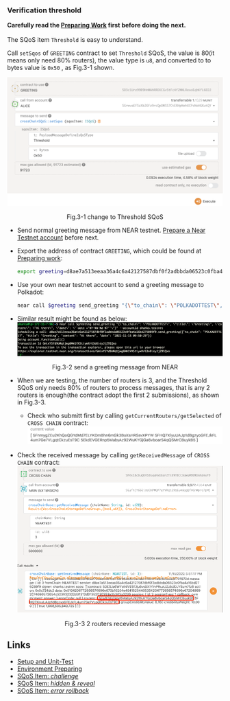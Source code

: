 ### Verification threshold

**Carefully read the [Preparing Work](./README.md) first before doing the next.**  
<br>
The SQoS item `Threshold` is easy to understand.  

Call `setSqos` of `GREETING` contract to set `Threshold` SQoS, the value is 80(it means only need 80% routers), the value type is `u8`,  and converted to to bytes value is `0x50` , as Fig.3-1 shown. 

![img](../assets/3-1.png)
<p align="center">Fig.3-1 change to Threshold SQoS</p>

* Send normal greeting message from NEAR testnet. [Prepare a Near Testnet account](https://docs.near.org/concepts/basics/accounts/creating-accounts) before next.

* Export the address of contract `GREETING`, which could be found at [Preparing work](./README.md#polkadot-testnet-contract-address):  
    ```sh
    export greeting=d8ae7a513eeaa36a4c6a42127587dbf0f2adbbda06523c0fba4a16bd275089f9
    ```
* Use your own near testnet account to send a greeting message to Polkadot:  
    ```sh
    near call $greeting send_greeting "{\"to_chain\": \"POLKADOTTEST\", \"title\": \"Greeting\", \"content\": \"Hi there\", \"date\": \"`date +'%Y-%m-%d %T'`\"}" --accountId YOU_NEAR_TEST_ACCOUNT
    ```

* Similar result might be found as below:  
![img](../assets/3-2.png)
<p align="center">Fig.3-2 send a greeting message from NEAR</p>

* When we are testing, the number of routers is 3, and the Threshold SQoS only needs 80% of routers to process messages, that is any 2 routers is enough(the contract adopt the first 2 submissions), as shown in Fig.3-3.
    * Check who submitt first by calling `getCurrentRouters/getSelected` of `CROSS CHAIN` contract:  
![img](../assets/3-3-1.png)

* Check the received message by calling `getReceivedMessage` of `CROSS CHAIN` contract:  
![img](../assets/3-3-2.png)
<p align="center">Fig.3-3 2 routers recevied message</p>

## Links
* [Setup and Unit-Test](./README.md#setup)
* [Environment Preparing](./README.md#test-environment)
* [SQoS Item: *challenge*](./item-challenge.md)
* [SQoS Item: *hidden & reveal*](./item-hidden-reveal.md)
* [SOoS Item: *error rollback*](./item-error-rollback.md)
